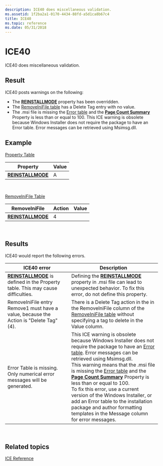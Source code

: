 ```yaml
---
description: ICE40 does miscellaneous validation.
ms.assetid: 1f2ba2a1-0170-4434-88fd-a5d1ca8b67c4
title: ICE40
ms.topic: reference
ms.date: 05/31/2018
---
```


# ICE40

ICE40 does miscellaneous validation.

## Result

ICE40 posts warnings on the following:

-   The [**REINSTALLMODE**](reinstallmode.md) property has been overridden.
-   The [RemoveIniFile table](removeinifile-table.md) has a Delete Tag entry with no value.
-   The .msi file is missing the [Error table](error-table.md) and the [**Page Count Summary**](page-count-summary.md) Property is less than or equal to 100. This ICE warning is obsolete because Windows Installer does not require the package to have an Error table. Error messages can be retrieved using Msimsg.dll.

## Example

[Property Table](property-table.md)



| Property                               | Value |
|----------------------------------------|-------|
| [**REINSTALLMODE**](reinstallmode.md) | A     |



 

[RemoveIniFile Table](removeinifile-table.md)



| RemoveIniFile                          | Action | Value |
|----------------------------------------|--------|-------|
| [**REINSTALLMODE**](reinstallmode.md) | 4      |       |



 

## Results

ICE40 would report the following errors.



| ICE40 error                                                                                           | Description                                                                                                                                                                                                                                                                                                                                                                                                                                                                                                                                                                                           |
|-------------------------------------------------------------------------------------------------------|-------------------------------------------------------------------------------------------------------------------------------------------------------------------------------------------------------------------------------------------------------------------------------------------------------------------------------------------------------------------------------------------------------------------------------------------------------------------------------------------------------------------------------------------------------------------------------------------------------|
| [**REINSTALLMODE**](reinstallmode.md) is defined in the Property table. This may cause difficulties. | Defining the [**REINSTALLMODE**](reinstallmode.md) property in .msi file can lead to unexpected behavior. To fix this error, do not define this property.<br/>                                                                                                                                                                                                                                                                                                                                                                                                                                 |
| RemoveIniFile entry Remove1 must have a value, because the Action is "Delete Tag" (4).                | There is a Delete Tag action in the in the RemoveIniFile column of the [RemoveIniFile table](removeinifile-table.md) without specifying a tag to delete in the Value column.                                                                                                                                                                                                                                                                                                                                                                                                                         |
| Error Table is missing. Only numerical error messages will be generated.                              | This ICE warning is obsolete because Windows Installer does not require the package to have an [Error table](error-table.md). Error messages can be retrieved using Msimsg.dll.<br/> This warning means that the .msi file is missing the [Error table](error-table.md) and the [**Page Count Summary**](page-count-summary.md) Property is less than or equal to 100. <br/> To fix this error, use a current version of the Windows Installer, or add an Error table to the installation package and author formatting templates in the Message column for error messages.<br/> |



 

## Related topics

<dl> <dt>

[ICE Reference](ice-reference.md)
</dt> </dl>

 

 




